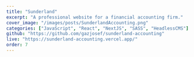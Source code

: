 ```yaml
---
title: "Sunderland"
excerpt: "A professional website for a financial accounting firm."
cover_image: "/images/posts/SunderlandAccounting.png"
categories: ["JavaScript", "React", "NextJS", "SASS", "HeadlessCMS"]
github: "https://github.com/gazjosef/sunderland-accounting"
live: "https://sunderland-accounting.vercel.app/"
order: 7
---
```

